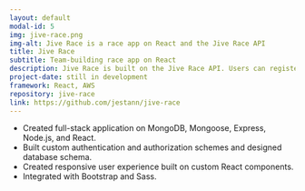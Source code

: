 ```yaml
---
layout: default
modal-id: 5
img: jive-race.png
img-alt: Jive Race is a race app on React and the Jive Race API
title: Jive Race
subtitle: Team-building race app on React
description: Jive Race is built on the Jive Race API. Users can register for races and create and build teams of runners. Responsive design on custom-built React components.
project-date: still in development
framework: React, AWS
repository: jive-race
link: https://github.com/jestann/jive-race 
---
```


- Created full-stack application on MongoDB, Mongoose, Express, Node.js, and React.
- Built custom authentication and authorization schemes and designed database schema.
- Created responsive user experience built on custom React components.
- Integrated with Bootstrap and Sass.
